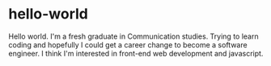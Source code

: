 # hello-world
Hello world. I'm a fresh graduate in Communication studies. Trying to learn coding and hopefully I could get a career change to become a software engineer.
I think I'm interested in front-end web development and javascript. 
